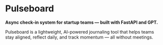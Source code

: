 # Pulseboard

**Async check-in system for startup teams — built with FastAPI and GPT.**

Pulseboard is a lightweight, AI-powered journaling tool that helps teams stay aligned, reflect daily, and track momentum — all without meetings.
